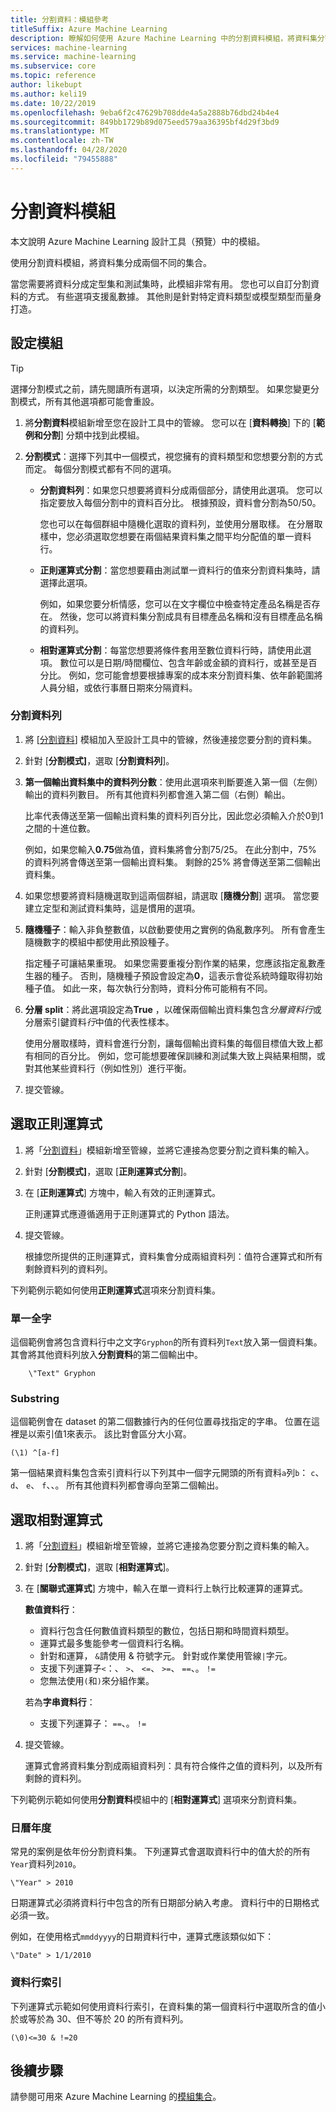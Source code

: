 ```yaml
---
title: 分割資料：模組參考
titleSuffix: Azure Machine Learning
description: 瞭解如何使用 Azure Machine Learning 中的分割資料模組，將資料集分割成兩個不同的集合。
services: machine-learning
ms.service: machine-learning
ms.subservice: core
ms.topic: reference
author: likebupt
ms.author: keli19
ms.date: 10/22/2019
ms.openlocfilehash: 9eba6f2c47629b708dde4a5a2888b76dbd24b4e4
ms.sourcegitcommit: 849bb1729b89d075eed579aa36395bf4d29f3bd9
ms.translationtype: MT
ms.contentlocale: zh-TW
ms.lasthandoff: 04/28/2020
ms.locfileid: "79455888"
---
```

# <a name="split-data-module"></a>分割資料模組

本文說明 Azure Machine Learning 設計工具（預覽）中的模組。

使用分割資料模組，將資料集分成兩個不同的集合。

當您需要將資料分成定型集和測試集時，此模組非常有用。 您也可以自訂分割資料的方式。 有些選項支援亂數據。 其他則是針對特定資料類型或模型類型而量身打造。

## <a name="configure-the-module"></a>設定模組

> [!TIP]
> 選擇分割模式之前，請先閱讀所有選項，以決定所需的分割類型。
> 如果您變更分割模式，所有其他選項都可能會重設。

1. 將**分割資料**模組新增至您在設計工具中的管線。 您可以在 [**資料轉換**] 下的 [**範例和分割**] 分類中找到此模組。

1. **分割模式**：選擇下列其中一個模式，視您擁有的資料類型和您想要分割的方式而定。 每個分割模式都有不同的選項。

   - **分割資料列**：如果您只想要將資料分成兩個部分，請使用此選項。 您可以指定要放入每個分割中的資料百分比。 根據預設，資料會分割為50/50。

     您也可以在每個群組中隨機化選取的資料列，並使用分層取樣。 在分層取樣中，您必須選取您想要在兩個結果資料集之間平均分配值的單一資料行。  

   - **正則運算式分割**：當您想要藉由測試單一資料行的值來分割資料集時，請選擇此選項。

     例如，如果您要分析情感，您可以在文字欄位中檢查特定產品名稱是否存在。 然後，您可以將資料集分割成具有目標產品名稱和沒有目標產品名稱的資料列。

   - **相對運算式分割**：每當您想要將條件套用至數位資料行時，請使用此選項。 數位可以是日期/時間欄位、包含年齡或金額的資料行，或甚至是百分比。 例如，您可能會想要根據專案的成本來分割資料集、依年齡範圍將人員分組，或依行事曆日期來分隔資料。

### <a name="split-rows"></a>分割資料列

1. 將 [[分割資料](./split-data.md)] 模組加入至設計工具中的管線，然後連接您要分割的資料集。
  
1. 針對 [**分割模式]**，選取 [**分割資料列**]。 

1. **第一個輸出資料集中的資料列分數**：使用此選項來判斷要進入第一個（左側）輸出的資料列數目。 所有其他資料列都會進入第二個（右側）輸出。

   比率代表傳送至第一個輸出資料集的資料列百分比，因此您必須輸入介於0到1之間的十進位數。
     
   例如，如果您輸入**0.75**做為值，資料集將會分割75/25。 在此分割中，75% 的資料列將會傳送至第一個輸出資料集。 剩餘的25% 將會傳送至第二個輸出資料集。
  
1. 如果您想要將資料隨機選取到這兩個群組，請選取 [**隨機分割**] 選項。 當您要建立定型和測試資料集時，這是慣用的選項。

1. **隨機種子**：輸入非負整數值，以啟動要使用之實例的偽亂數序列。 所有會產生隨機數字的模組中都使用此預設種子。 

   指定種子可讓結果重現。 如果您需要重複分割作業的結果，您應該指定亂數產生器的種子。 否則，隨機種子預設會設定為**0**，這表示會從系統時鐘取得初始種子值。 如此一來，每次執行分割時，資料分佈可能稍有不同。 

1. **分層 split**：將此選項設定為**True** ，以確保兩個輸出資料集包含*分層資料行*或分層索引鍵資料*行*中值的代表性樣本。 

   使用分層取樣時，資料會進行分割，讓每個輸出資料集的每個目標值大致上都有相同的百分比。 例如，您可能想要確保訓練和測試集大致上與結果相關，或對其他某些資料行（例如性別）進行平衡。

1. 提交管線。


## <a name="select-a-regular-expression"></a>選取正則運算式

1. 將「[分割資料](./split-data.md)」模組新增至管線，並將它連接為您要分割之資料集的輸入。  
  
1. 針對 [**分割模式]**，選取 [**正則運算式分割**]。

1. 在 [**正則運算式**] 方塊中，輸入有效的正則運算式。 
  
   正則運算式應遵循適用于正則運算式的 Python 語法。

1. 提交管線。

   根據您所提供的正則運算式，資料集會分成兩組資料列：值符合運算式和所有剩餘資料列的資料列。 

下列範例示範如何使用**正則運算式**選項來分割資料集。 

### <a name="single-whole-word"></a>單一全字 

這個範例會將包含資料行中之文字`Gryphon`的所有資料列`Text`放入第一個資料集。 其會將其他資料列放入**分割資料**的第二個輸出中。

```text
    \"Text" Gryphon  
```

### <a name="substring"></a>Substring

這個範例會在 dataset 的第二個數據行內的任何位置尋找指定的字串。 位置在這裡是以索引值1來表示。 該比對會區分大小寫。

```text
(\1) ^[a-f]
```

第一個結果資料集包含索引資料行以下列其中一個字元開頭的所有資料`a`列`b`： `c`、 `d`、 `e`、 `f`、、。 所有其他資料列都會導向至第二個輸出。

## <a name="select-a-relative-expression"></a>選取相對運算式

1. 將「[分割資料](./split-data.md)」模組新增至管線，並將它連接為您要分割之資料集的輸入。
  
1. 針對 [**分割模式]**，選取 [**相對運算式**]。
  
1. 在 [**關聯式運算式**] 方塊中，輸入在單一資料行上執行比較運算的運算式。

   **數值資料行**：
   - 資料行包含任何數值資料類型的數位，包括日期和時間資料類型。
   - 運算式最多隻能參考一個資料行名稱。
   - 針對和運算， `&`請使用 & 符號字元。 針對或作業使用管線`|`字元。
   - 支援下列運算子`<`：、 `>`、 `<=`、 `>=`、 `==`、。 `!=`
   - 您無法使用`(`和`)`來分組作業。
   
   若為**字串資料行**：
   - 支援下列運算子： `==`、。 `!=`

1. 提交管線。

   運算式會將資料集分割成兩組資料列：具有符合條件之值的資料列，以及所有剩餘的資料列。

下列範例示範如何使用**分割資料**模組中的 [**相對運算式**] 選項來分割資料集。  

### <a name="calendar-year"></a>日曆年度

常見的案例是依年份分割資料集。 下列運算式會選取資料行中的值大於的所有`Year`資料列`2010`。

```text
\"Year" > 2010
```

日期運算式必須將資料行中包含的所有日期部分納入考慮。 資料行中的日期格式必須一致。 

例如，在使用格式`mmddyyyy`的日期資料行中，運算式應該類似如下：

```text
\"Date" > 1/1/2010
```

### <a name="column-index"></a>資料行索引

下列運算式示範如何使用資料行索引，在資料集的第一個資料行中選取所含的值小於或等於為 30、但不等於 20 的所有資料列。

```text
(\0)<=30 & !=20
```


## <a name="next-steps"></a>後續步驟

請參閱可用來 Azure Machine Learning 的[模組集合](module-reference.md)。 
